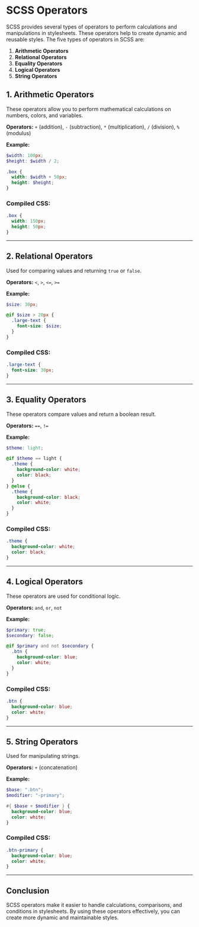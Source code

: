 # SCSS Operators

SCSS provides several types of operators to perform calculations and manipulations in stylesheets. These operators help to create dynamic and reusable styles. The five types of operators in SCSS are:

1. **Arithmetic Operators**
2. **Relational Operators**
3. **Equality Operators**
4. **Logical Operators**
5. **String Operators**

## 1. Arithmetic Operators
These operators allow you to perform mathematical calculations on numbers, colors, and variables.

**Operators:** `+` (addition), `-` (subtraction), `*` (multiplication), `/` (division), `%` (modulus)

**Example:**
```scss
$width: 100px;
$height: $width / 2;

.box {
  width: $width + 50px;
  height: $height;
}
```

### Compiled CSS:
```css
.box {
  width: 150px;
  height: 50px;
}
```

---

## 2. Relational Operators
Used for comparing values and returning `true` or `false`.

**Operators:** `<`, `>`, `<=`, `>=`

**Example:**
```scss
$size: 30px;

@if $size > 20px {
  .large-text {
    font-size: $size;
  }
}
```

### Compiled CSS:
```css
.large-text {
  font-size: 30px;
}
```

---

## 3. Equality Operators
These operators compare values and return a boolean result.

**Operators:** `==`, `!=`

**Example:**
```scss
$theme: light;

@if $theme == light {
  .theme {
    background-color: white;
    color: black;
  }
} @else {
  .theme {
    background-color: black;
    color: white;
  }
}
```

### Compiled CSS:
```css
.theme {
  background-color: white;
  color: black;
}
```

---

## 4. Logical Operators
These operators are used for conditional logic.

**Operators:** `and`, `or`, `not`

**Example:**
```scss
$primary: true;
$secondary: false;

@if $primary and not $secondary {
  .btn {
    background-color: blue;
    color: white;
  }
}
```

### Compiled CSS:
```css
.btn {
  background-color: blue;
  color: white;
}
```

---

## 5. String Operators
Used for manipulating strings.

**Operators:** `+` (concatenation)

**Example:**
```scss
$base: ".btn";
$modifier: "-primary";

#{ $base + $modifier } {
  background-color: blue;
  color: white;
}
```

### Compiled CSS:
```css
.btn-primary {
  background-color: blue;
  color: white;
}
```

---

## Conclusion
SCSS operators make it easier to handle calculations, comparisons, and conditions in stylesheets. By using these operators effectively, you can create more dynamic and maintainable styles.


